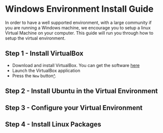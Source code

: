 Windows Environment Install Guide
===================

In order to have a well supported environment, with a large community if you are running a Windows machine, we encourage you to setup a linux Virtual Machine on your computer.  This guide will run you through how to setup the virtual environment.


Step 1 - Install VirtualBox
-------------
* Download and install VirtualBox.  You can get the software [here](https://www.virtualbox.org/wiki/Downloads)
* Launch the VirtualBox application
* Press the `New` button[^](http://i.imgur.com/ILPgFTk.png).  

Step 2 - Install Ubuntu in the Virtual Environment
------------


Step 3 - Configure your Virtual Environment
-------------


Step 4 - Install Linux Packages
-------------
